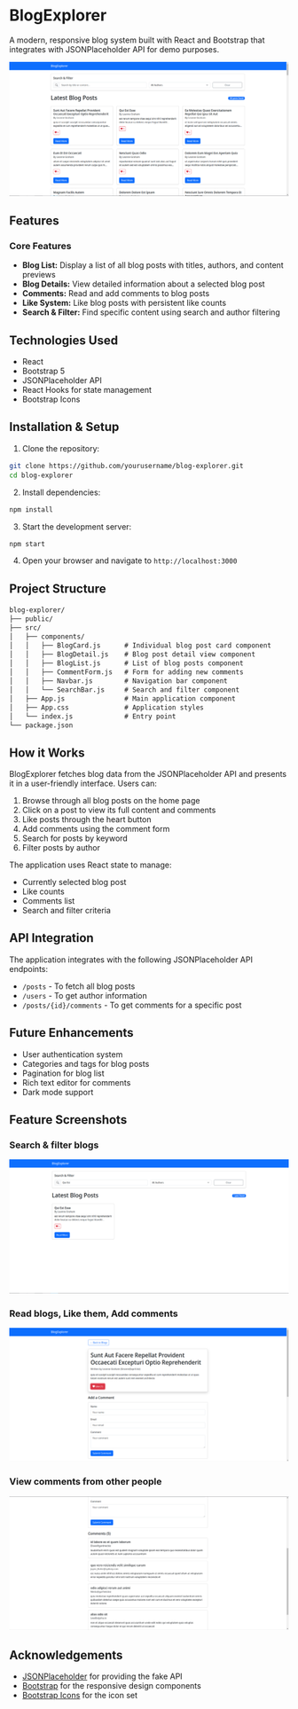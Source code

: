 # BlogExplorer

A modern, responsive blog system built with React and Bootstrap that integrates with JSONPlaceholder API for demo purposes.

![Home Page](assets/home-page.png)

## Features

### Core Features
- **Blog List:** Display a list of all blog posts with titles, authors, and content previews
- **Blog Details:** View detailed information about a selected blog post
- **Comments:** Read and add comments to blog posts
- **Like System:** Like blog posts with persistent like counts
- **Search & Filter:** Find specific content using search and author filtering

## Technologies Used

- React
- Bootstrap 5
- JSONPlaceholder API
- React Hooks for state management
- Bootstrap Icons

## Installation & Setup

1. Clone the repository:
```bash
git clone https://github.com/yourusername/blog-explorer.git
cd blog-explorer
```

2. Install dependencies:
```bash
npm install
```

3. Start the development server:
```bash
npm start
```

4. Open your browser and navigate to `http://localhost:3000`

## Project Structure

```
blog-explorer/
├── public/
├── src/
│   ├── components/
│   │   ├── BlogCard.js      # Individual blog post card component
│   │   ├── BlogDetail.js    # Blog post detail view component
│   │   ├── BlogList.js      # List of blog posts component
│   │   ├── CommentForm.js   # Form for adding new comments
│   │   ├── Navbar.js        # Navigation bar component
│   │   └── SearchBar.js     # Search and filter component
│   ├── App.js               # Main application component
│   ├── App.css              # Application styles
│   └── index.js             # Entry point
└── package.json
```

## How it Works

BlogExplorer fetches blog data from the JSONPlaceholder API and presents it in a user-friendly interface. Users can:

1. Browse through all blog posts on the home page
2. Click on a post to view its full content and comments
3. Like posts through the heart button
4. Add comments using the comment form
5. Search for posts by keyword
6. Filter posts by author

The application uses React state to manage:
- Currently selected blog post
- Like counts
- Comments list
- Search and filter criteria

## API Integration

The application integrates with the following JSONPlaceholder API endpoints:
- `/posts` - To fetch all blog posts
- `/users` - To get author information
- `/posts/{id}/comments` - To get comments for a specific post

## Future Enhancements

- User authentication system
- Categories and tags for blog posts
- Pagination for blog list
- Rich text editor for comments
- Dark mode support

## Feature Screenshots

### Search & filter blogs
![Search](assets/search.png)

### Read blogs, Like them, Add comments
![Blog Details](assets/blog-details.png)

### View comments from other people
![Comments](assets/comments.png)

## Acknowledgements

- [JSONPlaceholder](https://jsonplaceholder.typicode.com/) for providing the fake API
- [Bootstrap](https://getbootstrap.com/) for the responsive design components
- [Bootstrap Icons](https://icons.getbootstrap.com/) for the icon set